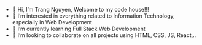 - 👋 Hi, I’m Trang Nguyen, Welcome to my code house!!!
- 👀 I’m interested in everything related to Information Technology, especially in Web Development 
- 🌱 I’m currently learning Full Stack Web Development 
- 💞️ I’m looking to collaborate on all projects using HTML, CSS, JS, React,..


<!---
Trang217/Trang217 is a ✨ special ✨ repository because its `README.md` (this file) appears on your GitHub profile.
You can click the Preview link to take a look at your changes.
- 📫 How to reach me ...
--->
